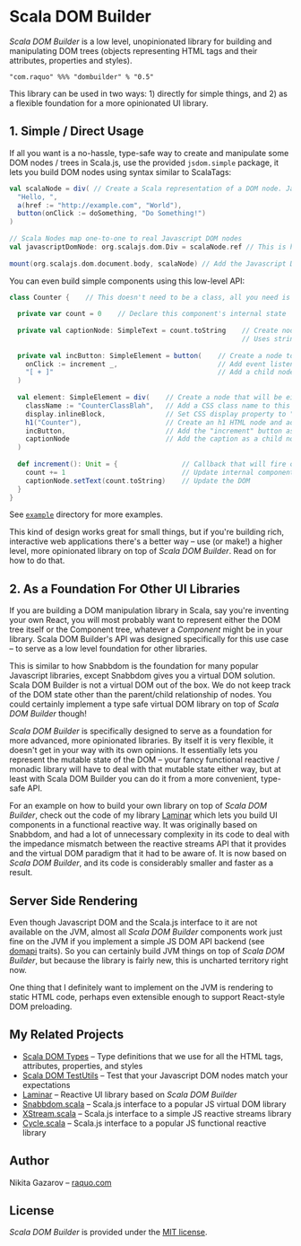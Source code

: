 # Scala DOM Builder

_Scala DOM Builder_ is a low level, unopinionated library for building and manipulating DOM trees (objects representing HTML tags and their attributes, properties and styles).

    "com.raquo" %%% "dombuilder" % "0.5"

This library can be used in two ways: 1) directly for simple things, and 2) as a flexible foundation for a more opinionated UI library.

## 1. Simple / Direct Usage

If all you want is a no-hassle, type-safe way to create and manipulate some DOM nodes / trees in Scala.js, use the provided `jsdom.simple` package, it lets you build DOM nodes using syntax similar to ScalaTags:

```scala
val scalaNode = div( // Create a Scala representation of a DOM node. Javascript DOM node gets created automatically at the same time in this example
  "Hello, ",
  a(href := "http://example.com", "World"),
  button(onClick := doSomething, "Do Something!")
)
 
// Scala Nodes map one-to-one to real Javascript DOM nodes 
val javascriptDomNode: org.scalajs.dom.Div = scalaNode.ref // This is how you get a reference to the real Javascript DOM node if you need it
  
mount(org.scalajs.dom.document.body, scalaNode) // Add the Javascript DOM Node to the rendered page
```

You can even build simple components using this low-level API:

```scala
class Counter {    // This doesn't need to be a class, all you need is to build a `SimpleElement` somehow
 
  private var count = 0    // Declare this component's internal state
 
  private val captionNode: SimpleText = count.toString    // Create node to represent the caption that shows the current count
                                                          // Uses string-to-textnode implicit conversion that you need to import
 
  private val incButton: SimpleElement = button(    // Create a node to represent the "increment" button
    onClick := increment _,                         // Add event listener to the button node
    "[ + ]"                                         // Add a child node (which happens to be a text node) to the button node
  )
  
  val element: SimpleElement = div(    // Create a node that will be either mounted as a root node or added as a child to another node.
    className := "CounterClassBlah",   // Add a CSS class name to this node (not used here, just an example)
    display.inlineBlock,               // Set CSS display property to "inline-block" (just because)
    h1("Counter"),                     // Create an h1 HTML node and add it as a child
    incButton,                         // Add the "increment" button as a child node
    captionNode                        // Add the caption as a child node
  )
 
  def increment(): Unit = {                // Callback that will fire on every button click
    count += 1                             // Update internal component state
    captionNode.setText(count.toString)    // Update the DOM
  }
}
```

See [`example`](https://github.com/raquo/scala-dom-builder/tree/master/js/src/main/scala/com/raquo/dombuilder/jsdom/simple/example) directory for more examples.

This kind of design works great for small things, but if you're building rich, interactive web applications there's a better way – use (or make!) a higher level, more opinionated library on top of _Scala DOM Builder_. Read on for how to do that.

## 2. As a Foundation For Other UI Libraries

If you are building a DOM manipulation library in Scala, say you're inventing your own React, you will most probably want to represent either the DOM tree itself or the Component tree, whatever a _Component_ might be in your library. Scala DOM Builder's API was designed specifically for this use case – to serve as a low level foundation for other libraries.

This is similar to how Snabbdom is the foundation for many popular Javascript libraries, except Snabbdom gives you a virtual DOM solution. Scala DOM Builder is not a virtual DOM out of the box. We do not keep track of the DOM state other than the parent/child relationship of nodes. You could certainly implement a type safe virtual DOM library on top of _Scala DOM Builder_ though!

_Scala DOM Builder_ is specifically designed to serve as a foundation for more advanced, more opinionated libraries. By itself it is very flexible, it doesn't get in your way with its own opinions. It essentially lets you represent the mutable state of the DOM – your fancy functional reactive / monadic library will have to deal with that mutable state either way, but at least with Scala DOM Builder you can do it from a more convenient, type-safe API.

For an example on how to build your own library on top of _Scala DOM Builder_, check out the code of my library [Laminar](https://github.com/raquo/laminar) which lets you build UI components in a functional reactive way. It was originally based on Snabbdom, and had a lot of unnecessary complexity in its code to deal with the impedance mismatch between the reactive streams API that it provides and the virtual DOM paradigm that it had to be aware of. It is now based on _Scala DOM Builder_, and its code is considerably smaller and faster as a result.

## Server Side Rendering

Even though Javascript DOM and the Scala.js interface to it are not available on the JVM, almost all _Scala DOM Builder_ components work just fine on the JVM if you implement a simple JS DOM API backend (see [domapi](https://github.com/raquo/scala-dom-builder/tree/master/shared/src/main/scala/com/raquo/dombuilder/generic/domapi) traits). So you can certainly build JVM things on top of _Scala DOM Builder_, but because the library is fairly new, this is uncharted territory right now.

One thing that I definitely want to implement on the JVM is rendering to static HTML code, perhaps even extensible enough to support React-style DOM preloading.

## My Related Projects

- [Scala DOM Types](https://github.com/raquo/scala-dom-types) – Type definitions that we use for all the HTML tags, attributes, properties, and styles
- [Scala DOM TestUtils](https://github.com/raquo/scala-dom-testutils) – Test that your Javascript DOM nodes match your expectations
- [Laminar](https://github.com/raquo/laminar) – Reactive UI library based on _Scala DOM Builder_
- [Snabbdom.scala](https://github.com/raquo/Snabbdom.scala) – Scala.js interface to a popular JS virtual DOM library
- [XStream.scala](https://github.com/raquo/XStream.scala) – Scala.js interface to a simple JS reactive streams library
- [Cycle.scala](https://github.com/raquo/Cycle.scala) – Scala.js interface to a popular JS functional reactive library

## Author

Nikita Gazarov – [raquo.com](http://raquo.com)

## License

_Scala DOM Builder_ is provided under the [MIT license](https://github.com/raquo/scala-dom-builder/blob/master/LICENSE.md).
